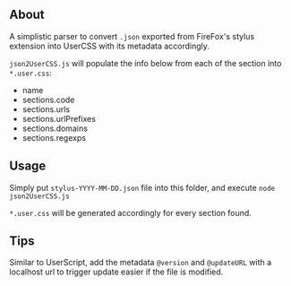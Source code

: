 ## About
A simplistic parser to convert `.json` exported from FireFox's stylus extension into UserCSS with its metadata accordingly.

`json2UserCSS.js` will populate the info below from each of the section into `*.user.css`:
- name
- sections.code
- sections.urls
- sections.urlPrefixes
- sections.domains
- sections.regexps


## Usage
Simply put `stylus-YYYY-MM-DD.json` file into this folder, and execute `node json2UserCSS.js`

`*.user.css` will be generated accordingly for every section found.


## Tips
Similar to UserScript, add the metadata `@version` and `@updateURL` with a localhost url to trigger update easier if the file is modified.
